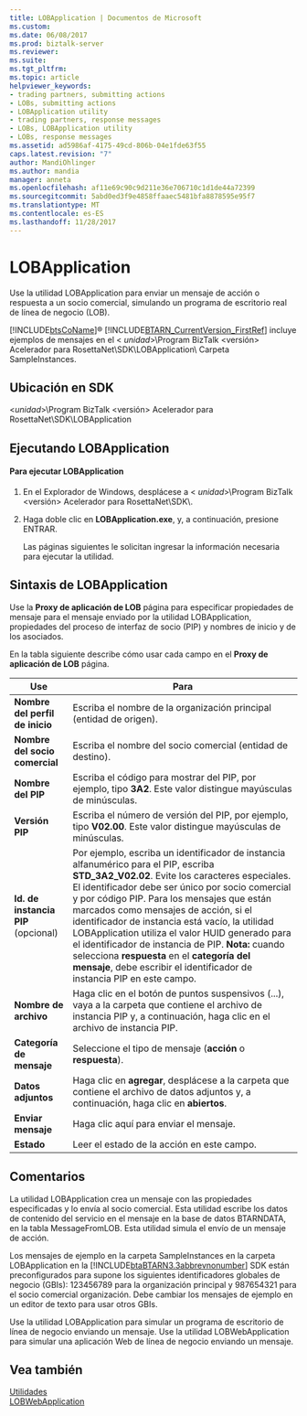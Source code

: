 ```yaml
---
title: LOBApplication | Documentos de Microsoft
ms.custom: 
ms.date: 06/08/2017
ms.prod: biztalk-server
ms.reviewer: 
ms.suite: 
ms.tgt_pltfrm: 
ms.topic: article
helpviewer_keywords:
- trading partners, submitting actions
- LOBs, submitting actions
- LOBApplication utility
- trading partners, response messages
- LOBs, LOBApplication utility
- LOBs, response messages
ms.assetid: ad5986af-4175-49cd-806b-04e1fde63f55
caps.latest.revision: "7"
author: MandiOhlinger
ms.author: mandia
manager: anneta
ms.openlocfilehash: af11e69c90c9d211e36e706710c1d1de44a72399
ms.sourcegitcommit: 5abd0ed3f9e4858ffaaec5481bfa8878595e95f7
ms.translationtype: MT
ms.contentlocale: es-ES
ms.lasthandoff: 11/28/2017
---
```

# <a name="lobapplication"></a>LOBApplication
Use la utilidad LOBApplication para enviar un mensaje de acción o respuesta a un socio comercial, simulando un programa de escritorio real de línea de negocio (LOB).  
  
 [!INCLUDE[btsCoName](../../includes/btsconame-md.md)]® [!INCLUDE[BTARN_CurrentVersion_FirstRef](../../includes/btarn-currentversion-firstref-md.md)] incluye ejemplos de mensajes en el \< *unidad*\>\Program BizTalk \<versión\> Acelerador para RosettaNet\SDK\LOBApplication\ Carpeta SampleInstances.  
  
## <a name="location-in-sdk"></a>Ubicación en SDK  
 \<*unidad*\>\Program BizTalk \<versión\> Acelerador para RosettaNet\SDK\LOBApplication  
  
## <a name="running-lobapplication"></a>Ejecutando LOBApplication  
  
#### <a name="to-run-lobapplication"></a>Para ejecutar LOBApplication  
  
1.  En el Explorador de Windows, desplácese a \< *unidad*\>\Program BizTalk \<versión\> Acelerador para RosettaNet\SDK\\.  
  
2.  Haga doble clic en **LOBApplication.exe**, y, a continuación, presione ENTRAR.  
  
     Las páginas siguientes le solicitan ingresar la información necesaria para ejecutar la utilidad.  
  
## <a name="syntax-for-lobapplication"></a>Sintaxis de LOBApplication  
 Use la **Proxy de aplicación de LOB** página para especificar propiedades de mensaje para el mensaje enviado por la utilidad LOBApplication, propiedades del proceso de interfaz de socio (PIP) y nombres de inicio y de los asociados.  
  
 En la tabla siguiente describe cómo usar cada campo en el **Proxy de aplicación de LOB** página.  
  
|Use|Para|  
|--------------|----------------|  
|**Nombre del perfil de inicio**|Escriba el nombre de la organización principal (entidad de origen).|  
|**Nombre del socio comercial**|Escriba el nombre del socio comercial (entidad de destino).|  
|**Nombre del PIP**|Escriba el código para mostrar del PIP, por ejemplo, tipo **3A2**. Este valor distingue mayúsculas de minúsculas.|  
|**Versión PIP**|Escriba el número de versión del PIP, por ejemplo, tipo **V02.00**. Este valor distingue mayúsculas de minúsculas.|  
|**Id. de instancia PIP** (opcional)|Por ejemplo, escriba un identificador de instancia alfanumérico para el PIP, escriba **STD_3A2_V02.02**. Evite los caracteres especiales. El identificador debe ser único por socio comercial y por código PIP. Para los mensajes que están marcados como mensajes de acción, si el identificador de instancia está vacío, la utilidad LOBApplication utiliza el valor HUID generado para el identificador de instancia de PIP. **Nota:** cuando selecciona **respuesta** en el **categoría del mensaje**, debe escribir el identificador de instancia PIP en este campo.|  
|**Nombre de archivo**|Haga clic en el botón de puntos suspensivos (...), vaya a la carpeta que contiene el archivo de instancia PIP y, a continuación, haga clic en el archivo de instancia PIP.|  
|**Categoría de mensaje**|Seleccione el tipo de mensaje (**acción** o **respuesta**).|  
|**Datos adjuntos**|Haga clic en **agregar**, desplácese a la carpeta que contiene el archivo de datos adjuntos y, a continuación, haga clic en **abiertos**.|  
|**Enviar mensaje**|Haga clic aquí para enviar el mensaje.|  
|**Estado**|Leer el estado de la acción en este campo.|  
  
## <a name="remarks"></a>Comentarios  
 La utilidad LOBApplication crea un mensaje con las propiedades especificadas y lo envía al socio comercial. Esta utilidad escribe los datos de contenido del servicio en el mensaje en la base de datos BTARNDATA, en la tabla MessageFromLOB. Esta utilidad simula el envío de un mensaje de acción.  
  
 Los mensajes de ejemplo en la carpeta SampleInstances en la carpeta LOBApplication en la [!INCLUDE[btaBTARN3.3abbrevnonumber](../../includes/btabtarn3-3abbrevnonumber-md.md)] SDK están preconfigurados para supone los siguientes identificadores globales de negocio (GBIs): 123456789 para la organización principal y 987654321 para el socio comercial organización. Debe cambiar los mensajes de ejemplo en un editor de texto para usar otros GBIs.  
  
 Use la utilidad LOBApplication para simular un programa de escritorio de línea de negocio enviando un mensaje. Use la utilidad LOBWebApplication para simular una aplicación Web de línea de negocio enviando un mensaje.  
  
## <a name="see-also"></a>Vea también  
 [Utilidades](../../adapters-and-accelerators/accelerator-rosettanet/utilities1.md)   
 [LOBWebApplication](../../adapters-and-accelerators/accelerator-rosettanet/lobwebapplication.md)